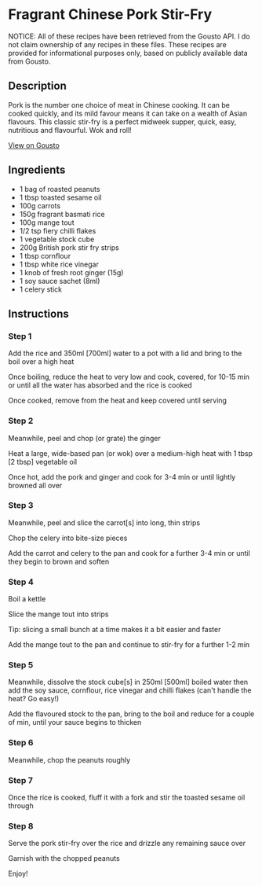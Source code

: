 # Fragrant Chinese Pork Stir-Fry

NOTICE: All of these recipes have been retrieved from the Gousto API. I do not claim ownership of any recipes in these files. These recipes are provided for informational purposes only, based on publicly available data from Gousto.

## Description

Pork is the number one choice of meat in Chinese cooking. It can be cooked quickly, and its mild favour means it can take on a wealth of Asian flavours. This classic stir-fry is a perfect midweek supper, quick, easy, nutritious and flavourful. Wok and roll!

[View on Gousto](https://www.gousto.co.uk/recipes/cookbook/fragrant-chinese-pork-stir-fry)

## Ingredients

- 1 bag of roasted peanuts
- 1 tbsp toasted sesame oil 
- 100g carrots
- 150g fragrant basmati rice
- 100g mange tout
- 1/2 tsp fiery chilli flakes
- 1 vegetable stock cube
- 200g British pork stir fry strips
- 1 tbsp cornflour
- 1 tbsp white rice vinegar 
- 1 knob of fresh root ginger (15g)
- 1 soy sauce sachet (8ml)
- 1 celery stick 

## Instructions


### Step 1

Add the rice and 350ml <span class="text-danger">[700ml]</span> water to a pot with a lid and bring to the boil over a high heat


Once boiling, reduce the heat to very low and cook, covered, for 10-15 min or until all the water has absorbed and the rice is cooked


Once cooked, remove from the heat and keep covered until serving


### Step 2

Meanwhile, peel and chop (or grate) the ginger


Heat a large, wide-based pan (or wok) over a medium-high heat with 1 tbsp <span class="text-danger">[2 tbsp]</span> vegetable oil


Once&nbsp;hot, add the pork and ginger and cook for 3-4 min or until lightly browned all over


### Step 3

Meanwhile, peel and slice the carrot<span class="text-danger">[s]</span> into long, thin strips


Chop the celery into bite-size pieces


Add the carrot and celery to the pan and cook for a further 3-4 min or until they begin to brown and soften


### Step 4

Boil a kettle


Slice the mange tout into strips


Tip: slicing a small bunch at a time makes it a bit easier and faster


Add the mange tout to the pan and continue to stir-fry for a further 1-2 min


### Step 5

Meanwhile, dissolve the stock cube<span class="text-danger">[s]</span> in 250ml <span class="text-danger">[500ml]</span> boiled water then add the soy sauce, cornflour, rice vinegar and chilli flakes&nbsp;(can't handle the heat? Go easy!)


Add the flavoured stock to the pan, bring to the boil and reduce for a couple of min, until your sauce begins to thicken


### Step 6

Meanwhile, chop the&nbsp;peanuts roughly


### Step 7

Once the rice is cooked, fluff it with a fork and stir the toasted sesame oil through

### Step 8

Serve the pork stir-fry over the rice and drizzle any remaining sauce over


Garnish with the chopped peanuts


Enjoy!

